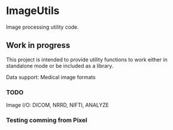 # ImageUtils
Image processing utility code. 

## Work in progress

This project is intended to provide utility functions to work either in standalone mode or be included as a library. 

Data support: Medical image formats

### TODO

Image I/O: DICOM, NRRD, NIFTI, ANALYZE

### Testing comming from Pixel
